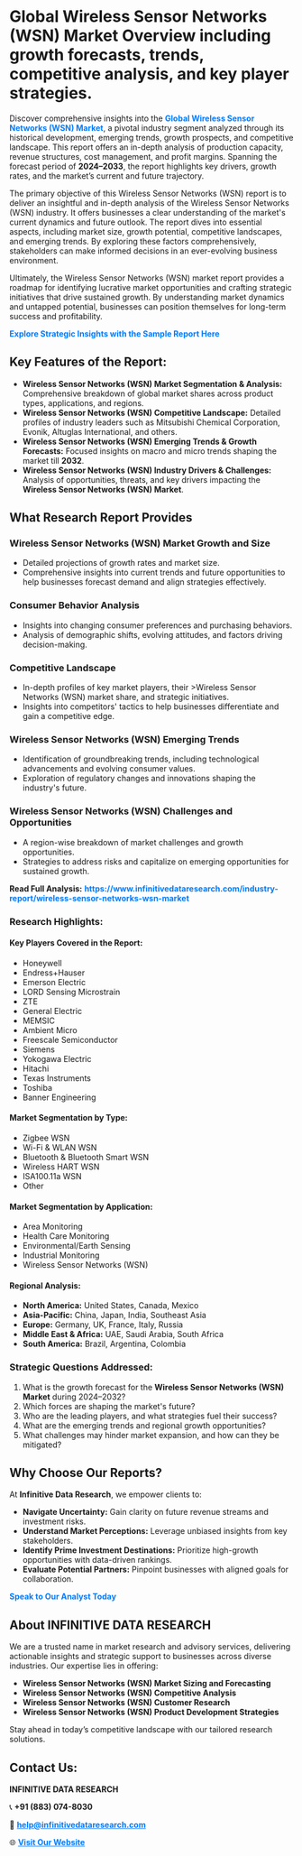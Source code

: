 <h1>Global Wireless Sensor Networks (WSN) Market Overview including growth forecasts, trends, competitive analysis, and key player strategies.</h1>
<p>
Discover comprehensive insights into the 
<a href="https://www.infinitivedataresearch.com/industry-report/wireless-sensor-networks-wsn-market" rel="dofollow" style="color: #007BFF; text-decoration: none;"><strong>Global Wireless Sensor Networks (WSN) Market</strong></a>, a pivotal industry segment analyzed through its historical development, emerging trends, growth prospects, and competitive landscape. This report offers an in-depth analysis of production capacity, revenue structures, cost management, and profit margins. Spanning the forecast period of <strong>2024–2033</strong>, the report highlights key drivers, growth rates, and the market’s current and future trajectory.
</p>
<p>
The primary objective of this Wireless Sensor Networks (WSN) report is to deliver an insightful and in-depth analysis of the Wireless Sensor Networks (WSN) industry. It offers businesses a clear understanding of the market's current dynamics and future outlook. The report dives into essential aspects, including market size, growth potential, competitive landscapes, and emerging trends. By exploring these factors comprehensively, stakeholders can make informed decisions in an ever-evolving business environment.
</p>
<p>
Ultimately, the Wireless Sensor Networks (WSN) market report provides a roadmap for identifying lucrative market opportunities and crafting strategic initiatives that drive sustained growth. By understanding market dynamics and untapped potential, businesses can position themselves for long-term success and profitability.
</p>
<p>
<a href="https://www.infinitivedataresearch.com/request-sample/reportId=103651" style="color: #007BFF; text-decoration: none;"><strong>Explore Strategic Insights with the Sample Report Here</strong></a>
</p>

<h2>Key Features of the Report:</h2>
<ul>
<li><strong>Wireless Sensor Networks (WSN) Market Segmentation & Analysis:</strong> Comprehensive breakdown of global market shares across product types, applications, and regions.</li>
<li><strong>Wireless Sensor Networks (WSN) Competitive Landscape:</strong> Detailed profiles of industry leaders such as Mitsubishi Chemical Corporation, Evonik, Altuglas International, and others.</li>
<li><strong>Wireless Sensor Networks (WSN) Emerging Trends & Growth Forecasts:</strong> Focused insights on macro and micro trends shaping the market till <strong>2032</strong>.</li>
<li><strong>Wireless Sensor Networks (WSN) Industry Drivers & Challenges:</strong> Analysis of opportunities, threats, and key drivers impacting the <strong>Wireless Sensor Networks (WSN) Market</strong>.</li>
</ul>

<h2>What Research Report Provides</h2>
<h3>Wireless Sensor Networks (WSN) Market Growth and Size</h3>
<ul>
<li>Detailed projections of growth rates and market size.</li>
<li>Comprehensive insights into current trends and future opportunities to help businesses forecast demand and align strategies effectively.</li>
</ul>

<h3>Consumer Behavior Analysis</h3>
<ul>
<li>Insights into changing consumer preferences and purchasing behaviors.</li>
<li>Analysis of demographic shifts, evolving attitudes, and factors driving decision-making.</li>
</ul>

<h3>Competitive Landscape</h3>
<ul>
<li>In-depth profiles of key market players, their >Wireless Sensor Networks (WSN) market share, and strategic initiatives.</li>
<li>Insights into competitors' tactics to help businesses differentiate and gain a competitive edge.</li>
</ul>

<h3>Wireless Sensor Networks (WSN) Emerging Trends</h3>
<ul>
<li>Identification of groundbreaking trends, including technological advancements and evolving consumer values.</li>
<li>Exploration of regulatory changes and innovations shaping the industry's future.</li>
</ul>

<h3>Wireless Sensor Networks (WSN) Challenges and Opportunities</h3>
<ul>
<li>A region-wise breakdown of market challenges and growth opportunities.</li>
<li>Strategies to address risks and capitalize on emerging opportunities for sustained growth.</li>
</ul>
<p><strong>Read Full Analysis:</strong> <a href="https://www.infinitivedataresearch.com/industry-report/wireless-sensor-networks-wsn-market" rel="dofollow" style="color: #007BFF; text-decoration: none;"><strong>https://www.infinitivedataresearch.com/industry-report/wireless-sensor-networks-wsn-market</strong></a></p>
<h3>Research Highlights:</h3>
<h4>Key Players Covered in the Report:</h4>
<ul><li>Honeywell</li><li>Endress+Hauser</li><li>Emerson Electric</li><li>LORD Sensing Microstrain</li><li>ZTE</li><li>General Electric</li><li>MEMSIC</li><li>Ambient Micro</li><li>Freescale Semiconductor</li><li>Siemens</li><li>Yokogawa Electric</li><li>Hitachi</li><li>Texas Instruments</li><li>Toshiba</li><li>Banner Engineering</li></ul>
<h4>Market Segmentation by Type:</h4>
<ul><li>Zigbee WSN</li><li>Wi-Fi &amp; WLAN WSN</li><li>Bluetooth &amp; Bluetooth Smart WSN</li><li>Wireless HART WSN</li><li>ISA100.11a WSN</li><li>Other</li></ul>
<h4>Market Segmentation by Application:</h4>
<ul><li>Area Monitoring</li><li>Health Care Monitoring</li><li>Environmental/Earth Sensing</li><li>Industrial Monitoring</li><li>Wireless Sensor Networks (WSN)</li></ul>

<h4>Regional Analysis:</h4>
<ul>
<li><strong>North America:</strong> United States, Canada, Mexico</li>
<li><strong>Asia-Pacific:</strong> China, Japan, India, Southeast Asia</li>
<li><strong>Europe:</strong> Germany, UK, France, Italy, Russia</li>
<li><strong>Middle East & Africa:</strong> UAE, Saudi Arabia, South Africa</li>
<li><strong>South America:</strong> Brazil, Argentina, Colombia</li>
</ul>

<h3>Strategic Questions Addressed:</h3>
<ol>
<li>What is the growth forecast for the <strong>Wireless Sensor Networks (WSN) Market</strong> during 2024–2032?</li>
<li>Which forces are shaping the market's future?</li>
<li>Who are the leading players, and what strategies fuel their success?</li>
<li>What are the emerging trends and regional growth opportunities?</li>
<li>What challenges may hinder market expansion, and how can they be mitigated?</li>
</ol>

<h2>Why Choose Our Reports?</h2>
<p>At <strong>Infinitive Data Research</strong>, we empower clients to:</p>
<ul>
<li><strong>Navigate Uncertainty:</strong> Gain clarity on future revenue streams and investment risks.</li>
<li><strong>Understand Market Perceptions:</strong> Leverage unbiased insights from key stakeholders.</li>
<li><strong>Identify Prime Investment Destinations:</strong> Prioritize high-growth opportunities with data-driven rankings.</li>
<li><strong>Evaluate Potential Partners:</strong> Pinpoint businesses with aligned goals for collaboration.</li>
</ul>
<p><a href="https://www.infinitivedataresearch.com/industry-report/wireless-sensor-networks-wsn-market" rel="dofollow" style="color: #007BFF; text-decoration: none;"><strong>Speak to Our Analyst Today</strong></a></p>

<h2>About INFINITIVE DATA RESEARCH</h2>
<p>We are a trusted name in market research and advisory services, delivering actionable insights and strategic support to businesses across diverse industries. Our expertise lies in offering:</p>
<ul>
<li><strong>Wireless Sensor Networks (WSN) Market Sizing and Forecasting</strong></li>
<li><strong>Wireless Sensor Networks (WSN) Competitive Analysis</strong></li>
<li><strong>Wireless Sensor Networks (WSN) Customer Research</strong></li>
<li><strong>Wireless Sensor Networks (WSN) Product Development Strategies</strong></li>
</ul>
<p>Stay ahead in today’s competitive landscape with our tailored research solutions.</p>

<h2>Contact Us:</h2>
<p><strong>INFINITIVE DATA RESEARCH</strong></p>
<p>📞 <strong>+91 (883) 074-8030</strong></p>
<p>📧 <strong><a href="mailto:help@infinitivedataresearch.com" style="color: #007BFF;">help@infinitivedataresearch.com</a></strong></p>
<p>🌐 <strong><a href="https://www.infinitivedataresearch.com" rel="dofollow" style="color: #007BFF;">Visit Our Website</a></strong></p>